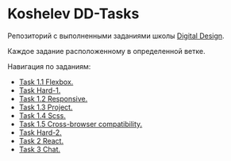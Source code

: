 # Koshelev DD-Tasks
Репозиторий с выполненными заданиями школы [Digital Design](https://digdes.ru/). 

Каждое задание расположенному в определенной ветке.

Навигация по заданиям: 

- [Task 1.1 Flexbox.](https://github.com/Dazzermax/Digital-Design-Tasks/tree/1.1flexbox)
- [Task Hard-1.](https://github.com/Dazzermax/Digital-Design-Tasks/tree/1hard)
- [Task 1.2 Responsive.](https://github.com/Dazzermax/Digital-Design-Tasks/tree/1.2responsive)
- [Task 1.3 Project.](https://github.com/Dazzermax/Digital-Design-Tasks/tree/1.3project)
- [Task 1.4 Scss.](https://github.com/Dazzermax/Digital-Design-Tasks/tree/1.4Scss)
- [Task 1.5 Cross-browser compatibility.](https://github.com/Dazzermax/Digital-Design-Tasks/tree/1.5Cross_browser)
- [Task Hard-2.](https://github.com/Dazzermax/Digital-Design-Tasks/tree/2hard)
- [Task 2 React.](https://github.com/Dazzermax/Digital-Design-Tasks/tree/Task_2_React)
- [Task 3 Chat.](https://github.com/Dazzermax/Digital-Design-Tasks/tree/final_task)
